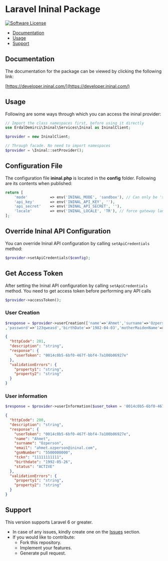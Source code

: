 # Laravel Ininal Package

[![Software License](https://img.shields.io/badge/license-MIT-brightgreen.svg?style=flat-square)](LICENSE.md)

- [Documentation](#introduction)
- [Usage](#usage)
- [Support](#support)

<a name="introduction"></a>

## Documentation

The documentation for the package can be viewed by clicking the following link:

[https://developer.ininal.com/](https://developer.ininal.com/)

<a name="usage"></a>

## Usage

Following are some ways through which you can access the ininal provider:

```php
// Import the class namespaces first, before using it directly
use ErdalDemirci\Ininal\Services\Ininal as IninalClient;

$provider = new IninalClient;

// Through facade. No need to import namespaces
$provider = \Ininal::setProvider();
```

<a name="usage-ininal-api-configuration"></a>

## Configuration File

The configuration file **ininal.php** is located in the **config** folder. Following are its contents when published:

```php
return [
    'mode'          => env('ININAL_MODE', 'sandbox'), // Can only be 'sandbox' Or 'live'. If empty or invalid, 'live' will be used.
    'api_key'       => env('ININAL_API_KEY', ''),
    'api_secret'    => env('ININAL_API_SECRET', ''),
    'locale'        => env('ININAL_LOCALE', 'TR'), // force gateway language  i.e. TR, EN
];
```

## Override Ininal API Configuration

You can override Ininal API configuration by calling `setApiCredentials` method:

```php
$provider->setApiCredentials($config);
```

<a name="usage-ininal-get-access-token"></a>

## Get Access Token

After setting the Ininal API configuration by calling `setApiCredentials` method. You need to get access token before
performing any API calls

```php
$provider->accessToken();
```

<a name="usage-helpers"></a>

### User Creation

```php
$response = $provider->userCreation(['name'=>'Ahmet','surname'=>'Ozperson','email'=>'ahmet@ahmet.com','gsmNumber'=>'5330000000','tcIdentificationNumber'=>'91111111119'
,'password'=>'123qweasd','birthDate'=>'1982-04-03','motherMaidenName'=>'yilmaz']);
```

```json
{
  "httpCode": 201,
  "description": "string",
  "response": {
    "userToken": "0014c0b5-6bf0-467f-bbf4-7a100b06927e"
  },
  "validationErrors": {
    "property1": "string",
    "property2": "string"
  }
}
```
### User information

```php
$response = $provider->userInformation($user_token = '0014c0b5-6bf0-467f-bbf4-7a100b06927e');
```

```json
{
  "httpCode": 200,
  "description": "string",
  "response": {
    "userToken": "0014c0b5-6bf0-467f-bbf4-7a100b06927e",
    "name": "Ahmet",
    "surname": "Ozperson",
    "email": "ahmet.ozperson@ininal.com",
    "gsmNumber": "5500000000",
    "tckn": "11111111111",
    "birthdate": "1992-05-26",
    "status": "ACTIVE"
  },
  "validationErrors": {
    "property1": "string",
    "property2": "string"
  }
}
```

<a name="support"></a>

## Support

This version supports Laravel 6 or greater.

* In case of any issues, kindly create one on the [Issues](https://github.com/erdaldemirci/laravel-ininal/issues)
  section.
* If you would like to contribute:
    * Fork this repository.
    * Implement your features.
    * Generate pull request.
 
